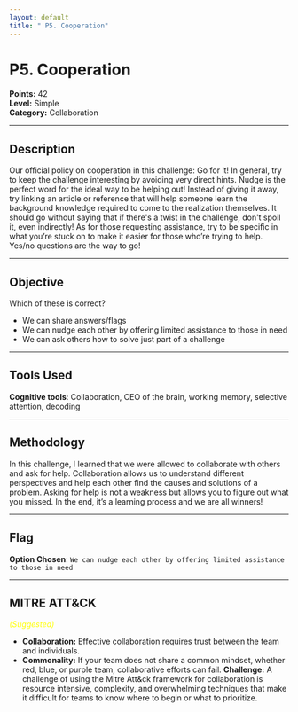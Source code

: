 ```yaml
---
layout: default
title: " P5. Cooperation"
---
```


# P5. Cooperation

**Points:** 42  
**Level:** Simple  
**Category:** Collaboration

---

## Description
Our official policy on cooperation in this challenge: Go for it! In general, try to keep the challenge interesting by avoiding very direct hints. Nudge is the perfect word for the ideal way to be helping out! Instead of giving it away, try linking an article or reference that will help someone learn the background knowledge required to come to the realization themselves. It should go without saying that if there's a twist in the challenge, don't spoil it, even indirectly! As for those requesting assistance, try to be specific in what you’re stuck on to make it easier for those who’re trying to help. Yes/no questions are the way to go!

---

## Objective
Which of these is correct?
-	We can share answers/flags
-	We can nudge each other by offering limited assistance to those in need
-	We can ask others how to solve just part of a challenge

---

## Tools Used
**Cognitive tools**: Collaboration, CEO of the brain, working memory, selective attention, decoding

---

## Methodology
In this challenge, I learned that we were allowed to collaborate with others and ask for help. Collaboration allows us to understand different perspectives and help each other find the causes and solutions of a problem. Asking for help is not a weakness but allows you to figure out what you missed. In the end, it’s a learning process and we are all winners!  

---

## Flag
**Option Chosen**: `We can nudge each other by offering limited assistance to those in need`  

---

## MITRE ATT&CK
<span style="color:yellow; font-style:italic;">(Suggested)</span>
-	**Collaboration:** Effective collaboration requires trust between the team and individuals.
-	**Commonality:** If your team does not share a common mindset, whether red, blue, or purple team, collaborative efforts can fail.
**Challenge:** A challenge of using the Mitre Att&ck framework for collaboration is resource intensive, complexity, and overwhelming techniques that make it difficult for teams to know where to begin or what to prioritize.

